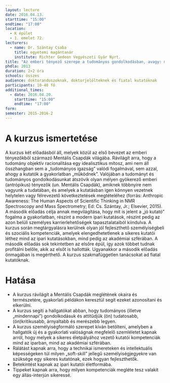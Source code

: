 ```yaml
---
layout: lecture
date: 2016.04.13.
starttime: "15:00"
endtime: "17:00"
location:
  - K épület
  - 1. emelet 72.
lecturers:
  - name: Dr. Szántay Csaba
    title: egyetemi magántanár
    institute: Richter Gedeon Vegyészeti Gyár Nyrt.
title: "Az emberi tényező szerepe a tudományos gondolkodásban, avagy: milyen a jó kutató az akadémiai szférában és az iparban?"
phdla: 2013
duration: 2×2 óra
schools: összes
audience: doktoranduszoknak, doktorjelölteknek és fiatal kutatóknak
participants: 10-40 fő
additional_times:
  - date: 2016.04.20.
    starttime: "15:00"
    endtime: "17:00"
form:
semester: 2015-2016-2
---
```


# A kurzus ismertetése

A kurzus két előadásból áll, melyek közül az első bevezet az emberi tényezőkből származó Mentális Csapdák világába. Rávilágít arra, hogy a tudomány objektív racionalitása egy idealisztikus mítosz, ami nem áll összhangban sem a „tudományos igazság” valódi fogalmával, sem azzal, ahogy a kutatók a gyakorlatban „működnek”. Valójában a tudományt és tudományos gondolkodásunkat átszövik olyan mélyen gyökerező emberi (antrópikus) tényezők (un. Mentális Csapdák), amiknek többnyire nem vagyunk a tudatában, és amelyek a kutatásban igen könnyen vezetnek helytelen vagy félrevezető következtetések megtételéhez (forrás: Anthropic Awareness: The Human Aspects of Scientific Thinking in NMR Spectroscopy and Mass Spectrometry; Ed: Cs. Szántay, Jr.; Elsevier, 2015).
A második előadás célja annak megvilágítása, hogy mit is jelent a „jó kutató” fogalma a gyakorlatban, részint a modern ipari kutatások, részint pedig az azon belüli személyes karrierlehetőségek tapasztalataiból kiindulva. A kurzus során megtárgyalásra kerülnek olyan jól fejleszthető személyiségbeli és szociális kompetenciák, amelyek elengedhetetlenek a sikeres kutatói léthez mind az ipari kutatásokban, mind pedig az akadémiai szférában. A második előadás sok tekintetben az elsőre épül, így azok többet tudnak profitálni belőle, akik az elsőt is hallották. Ugyanakkor a második előadás önmagában is megérthető.
A kurzus szakmafüggetlen tanácsokat ad fiatal kutatóknak.

# Hatása

* A kurzus rávilágít a Mentális Csapdák meglétének okaira és természetére, gyakorlati példákon keresztül segít ezeket azonosítani és elkerülni.
* A kurzus segíti a hallgatókat abban, hogy tudományos (illetve „mindennapi”) gondolkodásuk és attitűdjük (ön) tudatosabb, (ön)kritikusabb, árnyaltabb és merészebb legyen.  
* A kurzus személyiségformáló szerepet kíván betölteni, amelyben a hallgatók új és a gyakorlati valóságnak megfelelő szemléletet kapnak arról, hogy melyek a sikeres életpályához vezető kutatói kompetenciák mind az iparban, mind az akadémiai szférában.
* Rálátást kapnak arra, hogy a technikai ismereteken és intellektuális képességeken túl milyen „soft-skill” jellegű személyiségjegyekre van szüksége egy sikeres kutatónak, ezek hogyan fejleszthetők.
* Betekintést kapnak az ipari kutatói életformába.
* Tippeket kapnak arra, hogy milyen kompetenciák megléte tesz valakit egy állás-interjún sikeressé.

